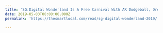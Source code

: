 ```yaml
---
title: 'SG:Digital Wonderland Is A Free Carnival With AR Dodgeball, Drone Arcade Games and A CSI Experience'
date: 2019-05-03T00:00:00.000Z
permalink: 'https://thesmartlocal.com/read/sg-digital-wonderland-2019/'

---
```


